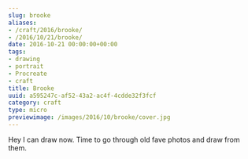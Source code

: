 ```yaml
---
slug: brooke
aliases:
- /craft/2016/brooke/
- /2016/10/21/brooke/
date: 2016-10-21 00:00:00+00:00
tags:
- drawing
- portrait
- Procreate
- craft
title: Brooke
uuid: a595247c-af52-43a2-ac4f-4cdde32f3fcf
category: craft
type: micro
previewimage: /images/2016/10/brooke/cover.jpg
---
```

Hey I can draw now. Time to go through old fave photos and draw from them.